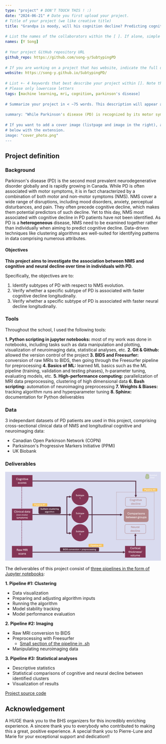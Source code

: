 ```yaml
---
type: "project" # DON'T TOUCH THIS ! :)
date: "2024-06-21" # Date you first upload your project.
# Title of your project (we like creative title)
title: "Grandpa is moody, will his cognition decline? Predicting cognitive decline in Parkinson's disease from non-motor symptoms evolution"

# List the names of the collaborators within the [ ]. If alone, simple put your name within []
names: [Y Song]

# Your project GitHub repository URL
github_repo: https://github.com/song-y/SubtypingPD

# If you are working on a project that has website, indicate the full url including "https://" below or leave it empty.
website: https://song-y.github.io/SubtypingPD/

# List +- 4 keywords that best describe your project within []. Note that the project summary also involves a number of key words. Those are listed on top of the [github repository](https://github.com/brainhack-school2020/project_template), click `manage topics`.
# Please only lowercase letters
tags: [machine learning, mri, cognition, parkinson's disease]

# Summarize your project in < ~75 words. This description will appear at the top of your page and on the list page with other projects..

summary: "While Parkinson's disease (PD) is recognized by its motor symptoms, it is also characterized by non-motor symptoms (NMS), such as anxiety, depression, pain, etc. NMS often precede cognitive decline, making them potential predictors of such decline. This project aims to investigate the longitudinal association between non-motor symptoms and cognitive and neural decline in patients with PD. Early identification of individuals at higher risk of cognitive decline through their NMS presentation can facilitate timely interventions."

# If you want to add a cover image (listpage and image in the right), add it to your directory and indicate the name
# below with the extension.
image: "cover_photo.png"
---
```

<!-- This is an html comment and this won't appear in the rendered page. You are now editing the "content" area, the core of your description. Everything that you can do in markdown is allowed below. We added a couple of comments to guide your through documenting your progress. -->

## Project definition

### Background
Parkinson's disease (PD) is the second most prevalent neurodegenerative disorder globally and is rapidly growing in Canada. While PD is often associated with motor symptoms, it is in fact characterized by a combination of both motor and non-motor symptoms (NMS). NMS cover a wide range of disruptions, including mood disorders, anxiety, perceptual disturbances, and pain. They often precede cognitive decline, which makes them potential predictors of such decline. Yet to this day, NMS most associated with cognitive decline in PD patients have not been identified. As PD is a **heterogeneous** disease, NMS need to be examined together rather than individually when aiming to predict cognitive decline. Data-driven techniques like clustering algorithms are well-suited for identifying patterns in data comprising numerous attributes.

#### Objectives

**This project aims to investigate the association between NMS and cognitive and neural decline over time in individuals with PD.** 

Specifically, the objectives are to:
1. Identify subtypes of PD with respect to NMS evolution.
2. Verify whether a specific subtype of PD is associated with faster cognitive decline longitudinally.
3. Verify whether a specific subtype of PD is associated with faster neural decline longitudinally.

### Tools

Throughout the school, I used the following tools:

**1. Python scripting in jupyter notebooks:** most of my work was done in notebooks, including tasks such as data manipulation and plotting, visualization of neuroimaging data, statistical analyses, etc.
**2. Git & Github:** allowed the version control of the project
**3. BIDS and Freesurfer:** conversion of raw MRIs to BIDS, then going through the Freesurfer pipeline for preprocessing
**4. Basics of ML:** learned ML basics such as the ML pipeline (training, validation and testing phases), h-parameter tuning, evaluating models, etc. 
**5. High-performance computing:** parallelization of MRI data preprocessing, clustering of high dimensional data
**6. Bash scripting:** automation of neuroimaging preprocessing
**7. Weights & Biases:** tracking algorithm runs and hyperparameter tuning
**8. Sphinx:** documentation for Python deliverables

### Data

3 independant datasets of PD patients are used in this project, comprising cross-sectional clinical data of NMS and longitudinal cognitive and neuroimaging data:
- Canadian Open Parkinson Network (COPN)
- Parksinson's Progressive Markers Initiative (PPMI)
- UK Biobank

### Deliverables

![Link Name](./project_overview.png)

The deliverables of this project consist of [three pipelines in the form of Jupyter notebooks](https://song-y.github.io/SubtypingPD/):

**1. Pipeline #1: Clustering**
- Data visualization
- Preparing and adjusting algorithm inputs
- Running the algorithm
- Model stability tracking
- Model performance evaluation

**2. Pipeline #2: Imaging**
- Raw MRI conversion to BIDS
- Preprocessing with Freesurfer
   - [Small section of the pipeline in .sh](https://github.com/song-y/SubtypingPD/tree/main/brainhack_source/resources/freesurferPreproc)
- Manipulating neuroimaging data

**3. Pipeline #3: Statistical analyses**
- Descriptive statistics
- Statistical comparisons of cognitive and neural decline between identified clusters
- Visualization of results

[Project source code](https://github.com/song-y/SubtypingPD)

## Acknowledgement

A HUGE thank you to the BHS organizers for this incredibly enriching experience. A sincere thank you to everybody who contributed to making this a great, positive experience. A special thank you to Pierre-Lune and Marie for your exceptional support and dedication!!
